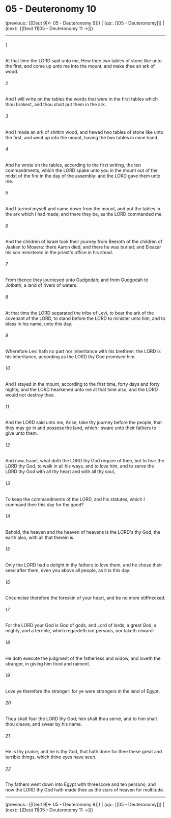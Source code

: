 # 05 - Deuteronomy 10

(previous:: [[Deut 9|← 05 - Deuteronomy 9]]) | (up:: [[05 - Deuteronomy]]) | (next:: [[Deut 11|05 - Deuteronomy 11 →]])

***


###### 1 
At that time the LORD said unto me, Hew thee two tables of stone like unto the first, and come up unto me into the mount, and make thee an ark of wood. 

###### 2 
And I will write on the tables the words that were in the first tables which thou brakest, and thou shalt put them in the ark. 

###### 3 
And I made an ark of shittim wood, and hewed two tables of stone like unto the first, and went up into the mount, having the two tables in mine hand. 

###### 4 
And he wrote on the tables, according to the first writing, the ten commandments, which the LORD spake unto you in the mount out of the midst of the fire in the day of the assembly: and the LORD gave them unto me. 

###### 5 
And I turned myself and came down from the mount, and put the tables in the ark which I had made; and there they be, as the LORD commanded me. 

###### 6 
And the children of Israel took their journey from Beeroth of the children of Jaakan to Mosera: there Aaron died, and there he was buried; and Eleazar his son ministered in the priest's office in his stead. 

###### 7 
From thence they journeyed unto Gudgodah; and from Gudgodah to Jotbath, a land of rivers of waters. 

###### 8 
At that time the LORD separated the tribe of Levi, to bear the ark of the covenant of the LORD, to stand before the LORD to minister unto him, and to bless in his name, unto this day. 

###### 9 
Wherefore Levi hath no part nor inheritance with his brethren; the LORD is his inheritance, according as the LORD thy God promised him. 

###### 10 
And I stayed in the mount, according to the first time, forty days and forty nights; and the LORD hearkened unto me at that time also, and the LORD would not destroy thee. 

###### 11 
And the LORD said unto me, Arise, take thy journey before the people, that they may go in and possess the land, which I sware unto their fathers to give unto them. 

###### 12 
And now, Israel, what doth the LORD thy God require of thee, but to fear the LORD thy God, to walk in all his ways, and to love him, and to serve the LORD thy God with all thy heart and with all thy soul, 

###### 13 
To keep the commandments of the LORD, and his statutes, which I command thee this day for thy good? 

###### 14 
Behold, the heaven and the heaven of heavens is the LORD's thy God, the earth also, with all that therein is. 

###### 15 
Only the LORD had a delight in thy fathers to love them, and he chose their seed after them, even you above all people, as it is this day. 

###### 16 
Circumcise therefore the foreskin of your heart, and be no more stiffnecked. 

###### 17 
For the LORD your God is God of gods, and Lord of lords, a great God, a mighty, and a terrible, which regardeth not persons, nor taketh reward: 

###### 18 
He doth execute the judgment of the fatherless and widow, and loveth the stranger, in giving him food and raiment. 

###### 19 
Love ye therefore the stranger: for ye were strangers in the land of Egypt. 

###### 20 
Thou shalt fear the LORD thy God; him shalt thou serve, and to him shalt thou cleave, and swear by his name. 

###### 21 
He is thy praise, and he is thy God, that hath done for thee these great and terrible things, which thine eyes have seen. 

###### 22 
Thy fathers went down into Egypt with threescore and ten persons; and now the LORD thy God hath made thee as the stars of heaven for multitude.

***

(previous:: [[Deut 9|← 05 - Deuteronomy 9]]) | (up:: [[05 - Deuteronomy]]) | (next:: [[Deut 11|05 - Deuteronomy 11 →]])
